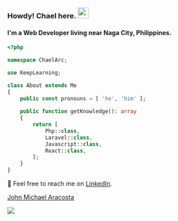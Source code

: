 ### Howdy! Chael here. <a href="https://csnntrt.github.io"><img src="https://media.giphy.com/media/hvRJCLFzcasrR4ia7z/giphy.gif" width="25px"></a>
#### I'm a Web Developer living near Naga City, Philippines.

```php
<?php

namespace ChaelArc;

use KeepLearning;

class About extends Me
{
    public const pronouns = [ 'he', 'him' ];
    
    public function getKnowledge(): array
    {
        return [
            Php::class,
            Laravel::class,
            Javascript::class,
            React::class,
        ];
    }
}
```
📨 Feel free to reach me on [LinkedIn](www.linkedin.com/in/chaelaracosta).

<div class="badge-base LI-profile-badge" data-locale="en_US" data-size="medium" data-theme="dark" data-type="VERTICAL" data-vanity="chaelaracosta" data-version="v1"><a class="badge-base__link LI-simple-link" href="https://ph.linkedin.com/in/chaelaracosta?trk=profile-badge">John Michael Aracosta</a></div>
              

![](https://komarev.com/ghpvc/?username=csnntrt&style=for-the-badge)
